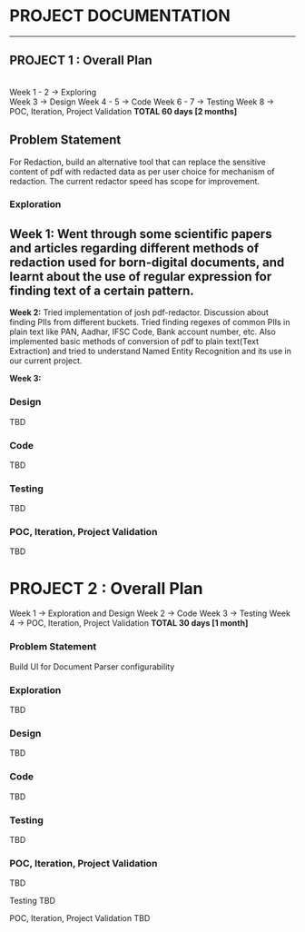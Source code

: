 # PROJECT DOCUMENTATION
------------
## PROJECT 1 : Overall Plan

<br>Week 1 - 2 ->  Exploring</br>
Week 3 -> Design
Week 4 - 5 -> Code
Week 6 - 7 -> Testing 
Week 8 -> POC, Iteration, Project Validation
**TOTAL 60 days [2 months]**

## Problem Statement
For Redaction, build an alternative tool that can replace the sensitive content of pdf with redacted data as per user choice for mechanism of redaction. The current redactor speed has scope for improvement.

### Exploration

**Week 1:** Went through some scientific papers and articles regarding different methods of redaction used for born-digital documents, and learnt about the use of regular expression for finding text of a certain pattern.
---
**Week 2:** Tried implementation of josh pdf-redactor. Discussion about finding PIIs from different buckets. Tried finding regexes of common PIIs in plain text like PAN, Aadhar, IFSC Code, Bank account number, etc.
Also implemented basic methods of conversion of pdf to plain text(Text Extraction) and tried to understand Named Entity Recognition and its use in our current project.

**Week 3:** 

### Design
TBD

### Code
TBD



### Testing
TBD

### POC, Iteration, Project Validation
TBD


# PROJECT 2 : Overall Plan

Week 1 -> Exploration and Design
Week 2 -> Code
Week 3 -> Testing
Week 4 -> POC, Iteration, Project Validation
**TOTAL 30 days [1 month]**

### Problem Statement
Build UI for Document Parser configurability

### Exploration
TBD

### Design
TBD

### Code
TBD

### Testing
TBD

### POC, Iteration, Project Validation
TBD




Testing
TBD

POC, Iteration, Project Validation
TBD

